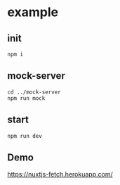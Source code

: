 # example

## init

```
npm i
```

## mock-server

```
cd ../mock-server
npm run mock
```


## start

```
npm run dev
```

## Demo
https://nuxtjs-fetch.herokuapp.com/


